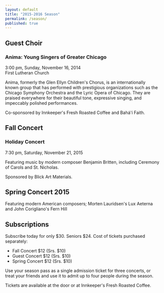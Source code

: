 ```yaml
---
layout: default
title: "2015-2016 Season"
permalink: /season/
published: true
---
```




## Guest Choir

### Anima: Young Singers of Greater Chicago
3:00 pm, Sunday, November 16, 2014  
First Lutheran Church

Anima, formerly the Glen Ellyn Children's Chorus, is an internationally known group that has performed with prestigious organizations such as the Chicago Symphony Orchestra and the Lyric Opera of Chicago.  They are praised everywhere for their beautiful tone, expressive singing, and impeccably polished performances.

Co-sponsored by Innkeeper's Fresh Roasted Coffee and Bahá'í Faith.

## Fall Concert

### Holiday Concert
7:30 pm, Saturday, November 21, 2015  

Featuring music by modern composer Benjamin Britten, including Ceremony of Carols and St. Nicholas.

Sponsored by Blick Art Materials.

## Spring Concert 2015

Featuring modern American composers; Morten Lauridsen's Lux Aeterna and John Corigliano's Fern Hill 

## Subscriptions
Subscribe today for only $30. Seniors $24.
Cost of tickets purchased separately:

* Fall Concert $12 (Srs. $10)
* Guest Concert $12 (Srs. $10)
* Spring Concert $12 (Srs. $10)

Use your season pass as a single admission ticket for three concerts, or treat your friends and use it to admit up to four people during the season.

Tickets are available at the door or at Innkeeper's Fresh Roasted Coffee.
